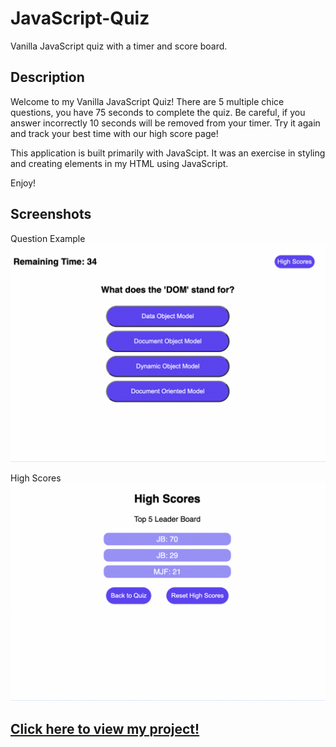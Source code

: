 # JavaScript-Quiz
Vanilla JavaScript quiz with a timer and score board. 

## Description

Welcome to my Vanilla JavaScript Quiz! There are 5 multiple chice questions, you have 75 seconds to complete the quiz. Be careful, if you answer incorrectly 10 seconds will be removed from your timer. Try it again and track your best time with our high score page!

This application is built primarily with JavaScipt. It was an exercise in styling and creating elements in my HTML using JavaScript. 

Enjoy!

## Screenshots
Question Example
![screenshot of asignment](./assets/images/ss2.png)

High Scores
![screenshot of asignment](./assets/images/ss4.png)

## [Click here to view my project!](https://jessebradbury.github.io/Password-Generator/)